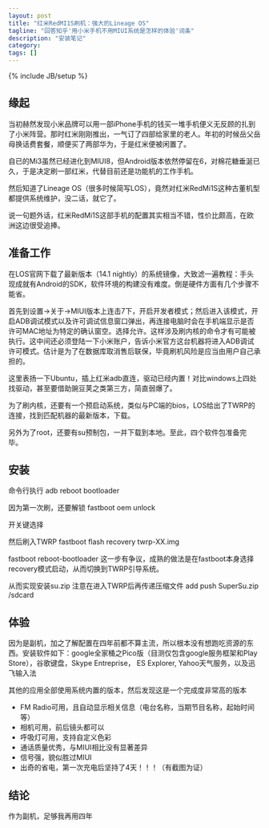 ```yaml
---
layout: post
title: "红米RedMI1S刷机：强大的Lineage OS"
tagline: "回答知乎'用小米手机不用MIUI系统是怎样的体验'词条"
description: "安装笔记"
category: 
tags: []
---
```

{% include JB/setup %}


##  缘起
  
  当初赫然发现小米品牌可以用一部iPhone手机的钱买一堆手机便义无反顾的扎到了小米阵营。那时红米刚刚推出，一气订了四部给家里的老人。年初的时候岳父岳母换话费套餐，顺便买了两部华为，于是红米便被闲置了。
  
  自已的Mi3虽然已经进化到MIUI8，但Android版本依然停留在6，对棉花糖垂涎已久，于是决定刷一部红米，代替目前还是功能机的工作手机。
  
  然后知道了Lineage OS（很多时候简写LOS），竟然对红米RedMi1S这种古董机型都提供系统维护，没二话，就它了。
  
  说一句题外话，红米RedMi1S这部手机的配置其实相当不错，性价比颇高，在欧洲这边很受追捧。

##  准备工作

  在LOS官网下载了最新版本（14.1 nightly）的系统镜像，大致滤一遍教程：手头现成就有Android的SDK，软件环境的构建没有难度。倒是硬件方面有几个步骤不能省。
  
  首先到设置->关于->MIUI版本上连击7下，开启开发者模式；然后进入该模式，开启ADB调试模式以及许可调试信息窗口弹出，再连接电脑时会在手机端显示是否许可MAC地址为特定的确认窗空。选择允许。这样涉及刷内核的命令才有可能被执行。这中间还必须登陆一下小米账户，告诉小米官方这台机器将进入ADB调试许可模式。估计是为了在数据库取消售后联保，毕竟刷机风险是应当由用户自己承担的。
  
  这里表扬一下Ubuntu，插上红米adb直连，驱动已经内置！对比windows上四处找驱动，甚至要借助豌豆荚之类第三方，简直弱爆了。
  
  为了刷内核，还要有一个预启动系统，类似与PC端的bios，LOS给出了TWRP的连接，找到匹配机器的最新版本，下载。
  
  另外为了root，还要有su预制包，一并下载到本地。至此，四个软件包准备完毕。
  
## 安装

  命令行执行 
	adb reboot bootloader

  因为第一次刷，还要解锁
	fastboot oem unlock

  开关键选择

  然后刷入TWRP
  fastboot flash recovery twrp-XX.img

  fastboot reboot-bootloader
  这一步有争议，成熟的做法是在fastboot本身选择recovery模式启动，从而切换到TWRP引导系统。

  从而实现安装su.zip
  注意在进入TWRP后再传递压缩文件
  add push SuperSu.zip /sdcard
  
## 体验

  因为是副机，加之了解配置在四年前都不算主流，所以根本没有想跑吃资源的东西。安装软件如下：google全家桶之Pico版（目测仅包含google服务框架和Play Store），谷歌键盘，Skype Entreprise， ES Explorer, Yahoo天气服务，以及迅飞输入法
  
  其他的应用全部使用系统内置的版本，然后发现这是一个完成度非常高的版本
  
* FM Radio可用，且自动显示相关信息（电台名称，当期节目名称，起始时间等）
* 相机可用，前后镜头都可以
* 呼吸灯可用，支持自定义色彩
* 通话质量优秀，与MIUI相比没有显著差异
* 信号强，貌似胜过MIUI
* 出奇的省电，第一次充电后坚持了4天！！！（有截图为证）

	
## 结论

  作为副机，足够我再用四年
	